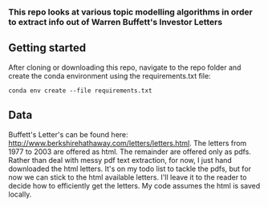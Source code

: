 ### This repo looks at various topic modelling algorithms in order to extract info out of Warren Buffett's Investor Letters

## Getting started

After cloning or downloading this repo, navigate to the repo folder and create the conda environment using the
requirements.txt file:

~~~
conda env create --file requirements.txt
~~~

## Data
Buffett's Letter's can be found here: http://www.berkshirehathaway.com/letters/letters.html. 
The letters from 1977 to 2003 are offered as html. The remainder are offered only as pdfs. 
Rather than deal with messy pdf text extraction, for now, I just hand downloaded the html letters. 
It's on my todo list to tackle the pdfs, but for now we can stick to the html available letters. 
I'll leave it to the reader to decide how to efficiently get the letters. My code assumes the html is saved locally.